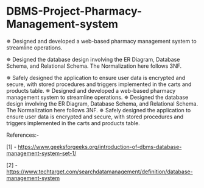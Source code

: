 # DBMS-Project-Pharmacy-Management-system

✵ Designed and developed a web-based pharmacy management system to streamline operations. 

✵ Designed the database design involving the ER Diagram, Database Schema, and Relational Schema. The Normalization here follows 3NF. 

✵ Safely designed the application to ensure user data is encrypted and secure, with stored procedures and triggers implemented in the carts and products table.
✵ Designed and developed a web-based pharmacy management system to streamline operations. ✵ Designed the database design involving the ER Diagram, Database Schema, and Relational Schema. The Normalization here follows 3NF. ✵ Safely designed the application to ensure user data is encrypted and secure, with stored procedures and triggers implemented in the carts and products table.

References:- 

[1] - https://www.geeksforgeeks.org/introduction-of-dbms-database-management-system-set-1/

[2] - https://www.techtarget.com/searchdatamanagement/definition/database-management-system
